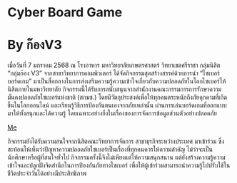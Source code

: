 # Cyber Board Game
# By ก๊องV3


เมื่อวันที่ 7 มกราคม 2568 ณ โรงอาหาร มหาวิทยาลัยเกษตรศาสตร์ วิทยาเขตศรีราชา กลุ่มนิสิต “กลุ่มก๊อง V3” จากสาขาวิทยาการคอมพิวเตอร์ ได้จัดกิจกรรมสุดสร้างสรรค์ด้วยการนำ “ไซเบอร์บอร์ดเกม” มาเป็นสื่อกลางในการส่งเสริมความรู้ความเข้าใจเกี่ยวกับความปลอดภัยในโลกไซเบอร์ให้นิสิตภายในมหาวิทยาลัย
กิจกรรมนี้ได้รับการสนับสนุนจากสำนักงานคณะกรรมการการรักษาความมั่นคงปลอดภัยไซเบอร์แห่งชาติ (สกมช.) โดยมีวัตถุประสงค์เพื่อให้ทุกคนตระหนักถึงภัยคุกคามที่เกิดขึ้นในโลกออนไลน์ และเรียนรู้วิธีการป้องกันตนเองจากภัยเหล่านั้น ผ่านการเล่นบอร์ดเกมที่ออกแบบมาให้ทั้งสนุกและได้ความรู้ โดยเฉพาะอย่างยิ่งในเรื่องของการจัดการข้อมูลส่วนตัวอย่างปลอดภัย

[Me](image/Boardgame.png)

กิจกรรมยังได้รับความสนใจจากนิสิตคณะวิทยาการจัดการ สาขาธุรกิจระหว่างประเทศ มาเข้าร่วม ซึ่งสะท้อนให้เห็นว่าปัญหาความปลอดภัยไซเบอร์เป็นเรื่องที่ทุกคนควรให้ความสำคัญ ไม่ว่าจะเป็นนักศึกษาหรือผู้ที่สนใจทั่วไป 
กิจกรรมครั้งนี้จึงไม่เพียงแต่ให้ความสนุกสนาน แต่ยังสร้างความรู้ความเข้าใจและปลูกฝังจิตสำนึกในการป้องกันภัยทางไซเบอร์ เพื่อให้ผู้เข้าร่วมสามารถนำความรู้ไปปรับใช้ในชีวิตประจำวันได้อย่างมีประสิทธิภาพ
